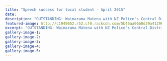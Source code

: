 ```yaml
---
title: "Speech success for local student - April 2015"
date: 
description: "OUTSTANDING: Waimarama Matena with NZ Police's Central District commander Superintendent Sue Schwalger after winning the regional 2015 Race Unity Speech Award..."
featured-image: http://c1940652.r52.cf0.rackcdn.com/5b46aa06b8d39a4129000497/marana-police-300.gif
excerpt: "OUTSTANDING: Waimarama Matena with NZ Police's Central District commander Superintendent Sue Schwalger after winning the regional 2015 Race Unity Speech Award..."
gallery-image-1: 
gallery-image-2: 
gallery-image-3: 
gallery-image-4: 
gallery-image-5: 
---
```

